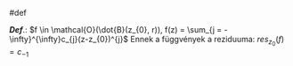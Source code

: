 #def

***Def***.: $f \in \mathcal{O}(\dot{B}(z_{0}, r)), f(z) = \sum_{j = -\infty}^{\infty}c_{j}(z-z_{0})^{j}$
Ennek a függvények a reziduuma: $res _{z_{0}}(f)=c_{-1}$